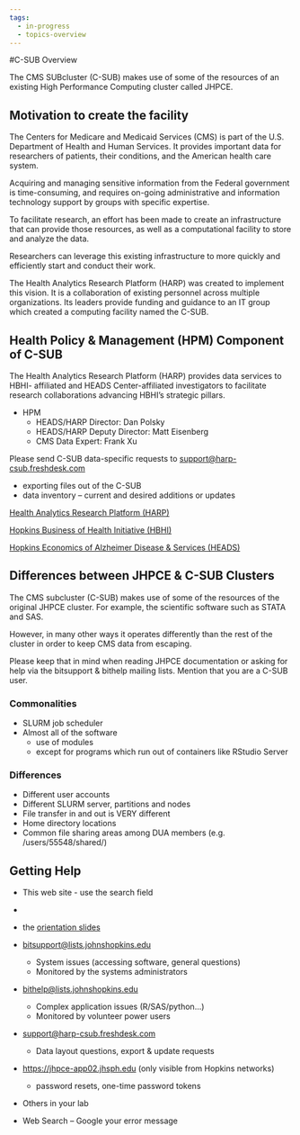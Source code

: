 ```yaml
---
tags:
  - in-progress
  - topics-overview
---
```


#C-SUB Overview

The CMS SUBcluster (C-SUB) makes use of some of the resources of an existing High Performance Computing cluster called JHPCE.

## Motivation to create the facility

The Centers for Medicare and Medicaid Services (CMS) is part of the U.S. Department of Health and Human Services. It provides important data for researchers of patients, their conditions, and the American health care system.

Acquiring and managing sensitive information from the Federal government is time-consuming, and requires on-going administrative and information technology support by groups with specific expertise.

To facilitate research, an effort has been made to create an infrastructure that can provide those resources, as well as a computational facility to store and analyze the data.

Researchers can leverage this existing infrastructure to more quickly and efficiently start and conduct their work.

The Health Analytics Research Platform (HARP) was created to implement this vision. It is a collaboration of existing personnel across multiple organizations. Its leaders provide funding and guidance to an IT group which created a computing facility named the C-SUB.

## Health Policy & Management (HPM) Component of C-SUB

The Health Analytics Research Platform (HARP) provides data services to HBHI- affiliated and HEADS Center-affiliated investigators to facilitate research collaborations advancing HBHI’s strategic pillars.

- HPM
  - HEADS/HARP Director: Dan Polsky 
  - HEADS/HARP Deputy Director: Matt Eisenberg 
  - CMS Data Expert: Frank Xu

Please send C-SUB data-specific requests to
support@harp-csub.freshdesk.com

- exporting files out of the C-SUB
- data inventory – current and desired additions or updates

[Health Analytics Research Platform (HARP)](https://hbhi.jhu.edu/affiliate-resource/health-analytics-research-platform-harp)

[Hopkins Business of Health Initiative (HBHI)](https://hbhi.jhu.edu/about-us)

[Hopkins Economics of Alzheimer Disease & Services (HEADS)](https://publichealth.jhu.edu/hopkins-economics-of-alzheimers-disease-and-services-center)

## Differences between JHPCE & C-SUB Clusters

The CMS subcluster (C-SUB) makes use of some of the resources of the original JHPCE cluster. For example, the scientific software such as STATA and SAS.

However, in many other ways it operates differently than the rest of the cluster in order to keep CMS data from escaping.

Please keep that in mind when reading JHPCE documentation or asking for help via the bitsupport & bithelp mailing lists. Mention that you are a C-SUB user.

### Commonalities
- SLURM job scheduler
- Almost all of the software
  - use of modules
  - except for programs which run out of containers like RStudio Server

### Differences
- Different user accounts
- Different SLURM server, partitions and nodes
- File transfer in and out is VERY different
- Home directory locations
- Common file sharing areas among DUA members (e.g. /users/55548/shared/)

## Getting Help


- This web site - use the search field
- 
- the [orientation slides](../orient/images/latest-csub-orient.pdf)

- bitsupport@lists.johnshopkins.edu
  - System issues (accessing software, general questions)
  - Monitored by the systems administrators

- bithelp@lists.johnshopkins.edu
  - Complex application issues (R/SAS/python...)
  - Monitored by volunteer power users

- support@harp-csub.freshdesk.com
  - Data layout questions, export & update requests

- https://jhpce-app02.jhsph.edu (only visible from Hopkins networks)
  - password resets, one-time password tokens

- Others in your lab
- Web Search – Google your error message

